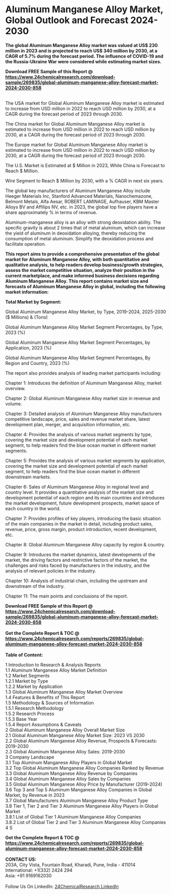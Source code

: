 <h1>Aluminum Manganese Alloy Market, Global Outlook and Forecast 2024-2030</h1><p><strong>The global Aluminum Manganese Alloy market was valued at US$ 230 million in 2023 and is projected to reach US$ 340 million by 2030, at a CAGR of 5.7% during the forecast period. The influence of COVID-19 and the Russia-Ukraine War were considered while estimating market sizes.</strong></p><p>
</p><p></p><div><b>Download FREE Sample of this Report @ 
            <a href="https://www.24chemicalresearch.com/download-sample/269835/global-aluminum-manganese-alloy-forecast-market-2024-2030-858">
            https://www.24chemicalresearch.com/download-sample/269835/global-aluminum-manganese-alloy-forecast-market-2024-2030-858</a></b></div><br><p>
</p><p>The USA market for Global Aluminum Manganese Alloy market is estimated to increase from USD million in 2022 to reach USD million by 2030, at a CAGR during the forecast period of 2023 through 2030.</p><p>
</p><p>The China market for Global Aluminum Manganese Alloy market is estimated to increase from USD million in 2022 to reach USD million by 2030, at a CAGR during the forecast period of 2023 through 2030.</p><p>
</p><p>The Europe market for Global Aluminum Manganese Alloy market is estimated to increase from USD million in 2022 to reach USD million by 2030, at a CAGR during the forecast period of 2023 through 2030.</p><p>
</p><p>The U.S. Market is Estimated at $ Million in 2023, While China is Forecast to Reach $ Million.</p><p>
Wire Segment to Reach $ Million by 2030, with a % CAGR in next six years.</p><p>
The global key manufacturers of Aluminum Manganese Alloy include Heeger Materials Inc, Stanford Advanced Materials, Nanochemazone, Belmont Metals, Alfa Aesar, ROBERT LAMINAGE, Aufhauser, KBM Master Alloys BV and Affilips NV, etc. in 2023, the global top five players have a share approximately % in terms of revenue.</p><p>
Aluminum-manganese alloy is an alloy with strong deoxidation ability. The specific gravity is about 2 times that of metal aluminum, which can increase the yield of aluminum in deoxidation alloying, thereby reducing the consumption of metal aluminum. Simplify the deoxidation process and facilitate operation.</p><p>
<strong>This report aims to provide a comprehensive presentation of the global market for Aluminum Manganese Alloy, with both quantitative and qualitative analysis, to help readers develop business/growth strategies, assess the market competitive situation, analyze their position in the current marketplace, and make informed business decisions regarding Aluminum Manganese Alloy. This report contains market size and forecasts of Aluminum Manganese Alloy in global, including the following market information:</strong></p><p>
</p><p>
<strong>Total Market by Segment:</strong></p><p>
Global Aluminum Manganese Alloy Market, by Type, 2019-2024, 2025-2030 ($ Millions) &amp; (Tons)</p><p>
Global Aluminum Manganese Alloy Market Segment Percentages, by Type, 2023 (%)</p><p>
</p><p>
Global Aluminum Manganese Alloy Market Segment Percentages, by Application, 2023 (%)</p><p>
</p><p>
Global Aluminum Manganese Alloy Market Segment Percentages, By Region and Country, 2023 (%)</p><p>
</p><p>
The report also provides analysis of leading market participants including:</p><p>
</p><p>
</p><p>
Chapter 1: Introduces the definition of Aluminum Manganese Alloy, market overview.</p><p>
Chapter 2: Global Aluminum Manganese Alloy market size in revenue and volume.</p><p>
Chapter 3: Detailed analysis of Aluminum Manganese Alloy manufacturers competitive landscape, price, sales and revenue market share, latest development plan, merger, and acquisition information, etc.</p><p>
Chapter 4: Provides the analysis of various market segments by type, covering the market size and development potential of each market segment, to help readers find the blue ocean market in different market segments.</p><p>
Chapter 5: Provides the analysis of various market segments by application, covering the market size and development potential of each market segment, to help readers find the blue ocean market in different downstream markets.</p><p>
Chapter 6: Sales of Aluminum Manganese Alloy in regional level and country level. It provides a quantitative analysis of the market size and development potential of each region and its main countries and introduces the market development, future development prospects, market space of each country in the world.</p><p>
Chapter 7: Provides profiles of key players, introducing the basic situation of the main companies in the market in detail, including product sales, revenue, price, gross margin, product introduction, recent development, etc.</p><p>
Chapter 8: Global Aluminum Manganese Alloy capacity by region &amp; country.</p><p>
Chapter 9: Introduces the market dynamics, latest developments of the market, the driving factors and restrictive factors of the market, the challenges and risks faced by manufacturers in the industry, and the analysis of relevant policies in the industry.</p><p>
Chapter 10: Analysis of industrial chain, including the upstream and downstream of the industry.</p><p>
Chapter 11: The main points and conclusions of the report.</p><div><b>Download FREE Sample of this Report @ 
            <a href="https://www.24chemicalresearch.com/download-sample/269835/global-aluminum-manganese-alloy-forecast-market-2024-2030-858">
            https://www.24chemicalresearch.com/download-sample/269835/global-aluminum-manganese-alloy-forecast-market-2024-2030-858</a></b></div><br><div><b>Get the Complete Report & TOC @ 
            <a href="https://www.24chemicalresearch.com/reports/269835/global-aluminum-manganese-alloy-forecast-market-2024-2030-858">
            https://www.24chemicalresearch.com/reports/269835/global-aluminum-manganese-alloy-forecast-market-2024-2030-858</a></b></div><br>
            <b>Table of Content:</b><p>1 Introduction to Research & Analysis Reports<br />
    1.1 Aluminum Manganese Alloy Market Definition<br />
    1.2 Market Segments<br />
        1.2.1 Market by Type<br />
        1.2.2 Market by Application<br />
    1.3 Global Aluminum Manganese Alloy Market Overview<br />
    1.4 Features & Benefits of This Report<br />
    1.5 Methodology & Sources of Information<br />
        1.5.1 Research Methodology<br />
        1.5.2 Research Process<br />
        1.5.3 Base Year<br />
        1.5.4 Report Assumptions & Caveats<br />
2 Global Aluminum Manganese Alloy Overall Market Size<br />
    2.1 Global Aluminum Manganese Alloy Market Size: 2023 VS 2030<br />
    2.2 Global Aluminum Manganese Alloy Revenue, Prospects & Forecasts: 2019-2030<br />
    2.3 Global Aluminum Manganese Alloy Sales: 2019-2030<br />
3 Company Landscape<br />
    3.1 Top Aluminum Manganese Alloy Players in Global Market<br />
    3.2 Top Global Aluminum Manganese Alloy Companies Ranked by Revenue<br />
    3.3 Global Aluminum Manganese Alloy Revenue by Companies<br />
    3.4 Global Aluminum Manganese Alloy Sales by Companies<br />
    3.5 Global Aluminum Manganese Alloy Price by Manufacturer (2019-2024)<br />
    3.6 Top 3 and Top 5 Aluminum Manganese Alloy Companies in Global Market, by Revenue in 2023<br />
    3.7 Global Manufacturers Aluminum Manganese Alloy Product Type<br />
    3.8 Tier 1, Tier 2 and Tier 3 Aluminum Manganese Alloy Players in Global Market<br />
        3.8.1 List of Global Tier 1 Aluminum Manganese Alloy Companies<br />
        3.8.2 List of Global Tier 2 and Tier 3 Aluminum Manganese Alloy Companies<br />
4 S</p><div><b>Get the Complete Report & TOC @ 
            <a href="https://www.24chemicalresearch.com/reports/269835/global-aluminum-manganese-alloy-forecast-market-2024-2030-858">
            https://www.24chemicalresearch.com/reports/269835/global-aluminum-manganese-alloy-forecast-market-2024-2030-858</a></b></div><br><b>CONTACT US:</b><br>
            203A, City Vista, Fountain Road, Kharadi, Pune, India - 411014<br>
            International: +1(332) 2424 294<br>
            Asia: +91 9169162030 <br><br>
            Follow Us On LinkedIn: <a href="https://www.linkedin.com/company/24chemicalresearch/">24ChemicalResearch LinkedIn</a>